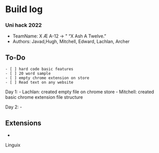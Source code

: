 # Build log #
### Uni hack 2022 ###
* TeamName: X Æ A-12 -> " “X Ash A Twelve.”
* Authors: Javad,Hugh, Mitchell, Edward, Lachlan, Archer

## To-Do ##
    - [ ] hard code basic features
    - [ ] 20 word sample
    - [ ] empty chrome extension on store
    - [ ] Read text on any website

Day 1:
    - Lachlan: created empty file on chrome store
    - Mitchell: created basic chrome extension file structure

Day 2:
    -

## Extensions ##
- 

Linguix

